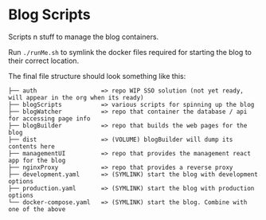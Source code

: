 # Blog Scripts

Scripts n stuff to manage the blog containers.

Run `./runMe.sh` to symlink the docker files required for starting the blog to their correct location.

The final file structure should look something like this:

```none
├── auth                  => repo WIP SSO solution (not yet ready, will appear in the org when its ready)
├── blogScripts           => various scripts for spinning up the blog
├── blogWatcher           => repo that container the database / api for accessing page info
├── blogBuilder           => repo that builds the web pages for the blog
├── dist                  => (VOLUME) blogBuilder will dump its contents here
├── managementUI          => repo that provides the management react app for the blog
├── nginxProxy            => repo that provides a reverse proxy
├── development.yaml      => (SYMLINK) start the blog with development options
├── production.yaml       => (SYMLINK) start the blog with production options
└── docker-compose.yaml   => (SYMLINK) start the blog. Combine with one of the above
```
